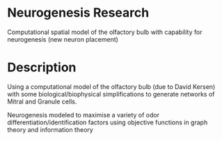 # Neurogenesis Research
Computational spatial model of the olfactory bulb with capability for neurogenesis (new neuron placement)

# Description

Using a computational model of the olfactory bulb (due to David Kersen) with some biological/biophysical simplifications to generate networks of Mitral and Granule cells.

Neurogenesis modeled to maximise a variety of odor differentiation/identification factors using objective functions in graph theory and information theory
